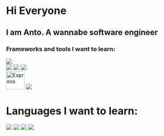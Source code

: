 # Hi Everyone

## I am Anto. A wannabe software engineer

### Frameworks and tools I want to learn:
<img src="https://img.icons8.com/bubbles/50/000000/react.png"/> <br /> 
<img src="https://img.icons8.com/color/50/000000/nodejs.png"/> <img src="https://img.icons8.com/color/50/000000/google-firebase-console.png"/> 
<img src="https://img.icons8.com/color/50/000000/mongodb.png"/> <br /> 
<img alt="Express" height="50px" width="50px" src="https://uxwing.com/wp-content/themes/uxwing/download/10-brands-and-social-media/expressjs.png" />
<img src="https://img.icons8.com/color/48/000000/material-ui.png"/>

# Languages I want to learn:
<img src="https://img.icons8.com/color/50/000000/c-plus-plus-logo.png"/> <img src="https://img.icons8.com/color/50/000000/c-sharp-logo.png"/> <img src="https://img.icons8.com/color/50/000000/typescript.png"/>
<img src="https://img.icons8.com/ios/50/000000/java-coffee-cup-logo--v2.png"/>


<!--[![](https://github-readme-stats.vercel.app/api?username=Antonex&theme=yeblu&show_icons=true) 
![](https://github-readme-stats.vercel.app/api/top-langs/?username=Antonex&theme=shades-of-lime&layout=compact)](https://github.com/Antonex)
-->


<!--
**Antonex/Antonex** is a ✨ _special_ ✨ repository because its `README.md` (this file) appears on your GitHub profile.

Here are some ideas to get you started:

- 🔭 I’m currently working on ...
- 🌱 I’m currently learning ...
- 👯 I’m looking to collaborate on ...
- 🤔 I’m looking for help with ...
- 💬 Ask me about ...
- 📫 How to reach me: ...
- 😄 Pronouns: ...
- ⚡ Fun fact: ...
-->
